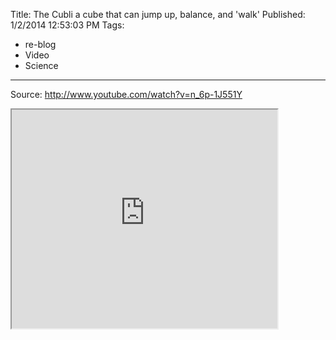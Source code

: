 Title: The Cubli a cube that can jump up, balance, and 'walk'
Published: 1/2/2014 12:53:03 PM
Tags:
- re-blog
- Video
- Science
---
Source: http://www.youtube.com/watch?v=n_6p-1J551Y
<p><iframe src="http://www.youtube.com/embed/n_6p-1J551Y" width="425" height="350"></iframe></p>
